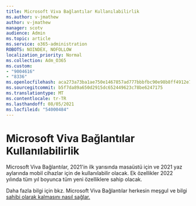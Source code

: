 ```yaml
---
title: Microsoft Viva Bağlantılar Kullanılabilirlik
ms.author: v-jmathew
author: v-jmathew
manager: scotv
audience: Admin
ms.topic: article
ms.service: o365-administration
ROBOTS: NOINDEX, NOFOLLOW
localization_priority: Normal
ms.collection: Adm_O365
ms.custom:
- "9004616"
- "8336"
ms.openlocfilehash: aca273a73ba1ae750e1467857ad777bbbfbc90e98b8ff4912e7acef498010221
ms.sourcegitcommit: b5f7da89a650d2915dc652449623c78be6247175
ms.translationtype: MT
ms.contentlocale: tr-TR
ms.lasthandoff: 08/05/2021
ms.locfileid: "54000484"
---
```

# <a name="microsoft-viva-connections-availability"></a>Microsoft Viva Bağlantılar Kullanılabilirlik

Microsoft Viva Bağlantılar, 2021'in ilk yarısında masaüstü için ve 2021 yaz aylarında mobil cihazlar için de kullanılabilir olacak. Ek özellikler 2022 yılında tüm yıl boyunca tüm yeni özelliklere sahip olacak.

Daha fazla bilgi için bkz. Microsoft Viva Bağlantılar herkesin meşgul ve bilgi [sahibi olarak kalmasını nasıl sağlar.](https://techcommunity.microsoft.com/t5/microsoft-viva-blog/microsoft-viva-connections-helps-everyone-to-stay-engaged-and/ba-p/2107009)
